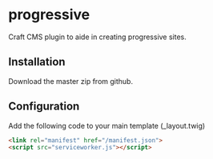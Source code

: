 # progressive
Craft CMS plugin to aide in creating progressive sites.

## Installation
Download the master zip from github.

## Configuration

Add the following code to your main template (_layout.twig)
```html
<link rel="manifest" href="/manifest.json">
<script src="serviceworker.js"></script>
```
	
